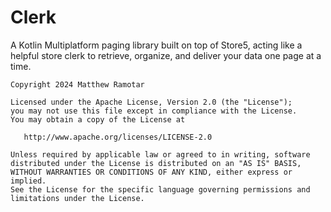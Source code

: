 # Clerk

A Kotlin Multiplatform paging library built on top of Store5, acting like a helpful store clerk to retrieve, organize, and deliver your data one page at a time.

```text
Copyright 2024 Matthew Ramotar

Licensed under the Apache License, Version 2.0 (the "License");
you may not use this file except in compliance with the License.
You may obtain a copy of the License at

   http://www.apache.org/licenses/LICENSE-2.0

Unless required by applicable law or agreed to in writing, software
distributed under the License is distributed on an "AS IS" BASIS,
WITHOUT WARRANTIES OR CONDITIONS OF ANY KIND, either express or implied.
See the License for the specific language governing permissions and
limitations under the License.
```
